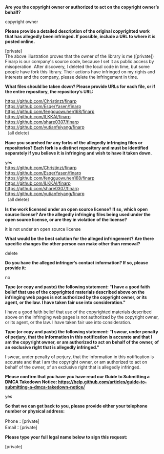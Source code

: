 **Are you the copyright owner or authorized to act on the copyright owner’s behalf?**

copyright owner

**Please provide a detailed description of the original copyrighted work that has allegedly been infringed. If possible, include a URL to where it is posted online.**

[private]  
The above illustration proves that the owner of the library is me ([private])  
Finarp is our company's source code, because I set it as public access by misoperation. After discovery, I deleted the local code in time, but some people have fork this library. Their actions have infringed on my rights and interests and the company, please delete the infringement in time.

**What files should be taken down? Please provide URLs for each file, or if the entire repository, the repository’s URL:**

https://github.com/Christinzt/finarp  
https://github.com/EsqerYasen/finarp  
https://github.com/fengguowuhen168/finarp  
https://github.com/ILKKAI/finarp  
https://github.com/share0307/finarp  
https://github.com/yutianfeiyang/finarp  
（all delete）

**Have you searched for any forks of the allegedly infringing files or repositories? Each fork is a distinct repository and must be identified separately if you believe it is infringing and wish to have it taken down.**

yes  
https://github.com/Christinzt/finarp  
https://github.com/EsqerYasen/finarp  
https://github.com/fengguowuhen168/finarp  
https://github.com/ILKKAI/finarp  
https://github.com/share0307/finarp  
https://github.com/yutianfeiyang/finarp  
（all delete）

**Is the work licensed under an open source license? If so, which open source license? Are the allegedly infringing files being used under the open source license, or are they in violation of the license?**

it is not under an open source license

**What would be the best solution for the alleged infringement? Are there specific changes the other person can make other than removal?**

delete

**Do you have the alleged infringer’s contact information? If so, please provide it:**

no

**Type (or copy and paste) the following statement: "I have a good faith belief that use of the copyrighted materials described above on the infringing web pages is not authorized by the copyright owner, or its agent, or the law. I have taken fair use into consideration."**

I have a good faith belief that use of the copyrighted materials described above on the infringing web pages is not authorized by the copyright owner, or its agent, or the law. I have taken fair use into consideration.

**Type (or copy and paste) the following statement: "I swear, under penalty of perjury, that the information in this notification is accurate and that I am the copyright owner, or am authorized to act on behalf of the owner, of an exclusive right that is allegedly infringed."**

I swear, under penalty of perjury, that the information in this notification is accurate and that I am the copyright owner, or am authorized to act on behalf of the owner, of an exclusive right that is allegedly infringed.

**Please confirm that you have you have read our Guide to Submitting a DMCA Takedown Notice: https://help.github.com/articles/guide-to-submitting-a-dmca-takedown-notice/**

yes

**So that we can get back to you, please provide either your telephone number or physical address:**

Phone：[private]  
Email：[private]

**Please type your full legal name below to sign this request:**

[private]
